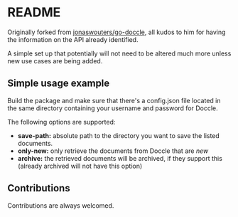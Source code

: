 # README

Originally forked from [jonaswouters/go-doccle](https://github.com/jonaswouters/go-doccle), all kudos to him
for having the information on the API already identified.

A simple set up that potentially will not need to be altered much more unless new use cases are being added.

## Simple usage example

Build the package and make sure that there's a config.json file located in the same directory containing
your username and password for Doccle.

The following options are supported:
 - **save-path:** absolute path to the directory you want to save the listed documents.
 - **only-new:** only retrieve the documents from Doccle that are _new_
 - **archive:** the retrieved documents will be archived, if they support this (already archived will not have this option)

## Contributions

Contributions are always welcomed.
